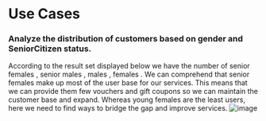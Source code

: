 # Use Cases
### Analyze the distribution of customers based on gender and SeniorCitizen status.
  According to the result set displayed below we have the number of senior females , senior males , males , females . We can comprehend that senior females make up most of the user base for our services. This means that we can provide them few vouchers and gift coupons so we can maintain the customer base and expand. 
  Whereas young females are the least users, here we need to find ways to bridge the gap and improve services.
![image](https://github.com/user-attachments/assets/d98a4e73-b8d6-4b38-9fbf-4e1d5f15af93)


